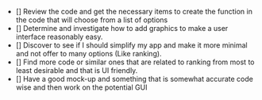 - [] Review the code and get the necessary items to create the function in the code that will choose from a list of options 
- [] Determine and investigate how to add graphics to make a user interface reasonably easy.
- [] Discover to see if I should simplify my app and make it more minimal and not offer to many options (Like ranking).
- [] Find more code or similar ones that are related to ranking from most to least desirable and that is UI friendly.
- [] Have a good mock-up and something that is somewhat accurate code wise and then work on the potential GUI
